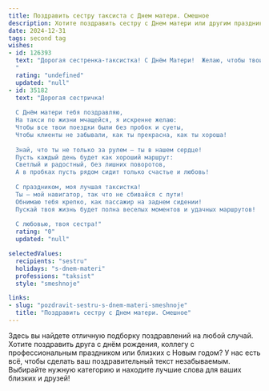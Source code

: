 ```yaml
---
title: Поздравить сестру таксиста с Днем матери. Смешное
description: Хотите поздравить сестру с Днем матери или другим праздником? Наш ИИ создаст незабываемое поздравление, а вы обязательно выделитесь среди других.  
date: 2024-12-31
tags: second tag
wishes:
- id: 126393
  text: "Дорогая сестренка-таксистка! С Днём Матери!  Желаю, чтобы твои пассажиры были всегда вежливыми (ну, почти всегда), чаевые — щедрыми, а дороги — ровными и без пробок, даже в час пик! Пусть твой маршрут жизни будет полон радости, а семейное счастье — без ограничений по пробегу!
  "
  rating: "undefined"
  updated: "null"
- id: 35182
  text: "Дорогая сестричка!
  
  С Днём матери тебя поздравляю,
  На такси по жизни мчащейся, я искренне желаю:
  Чтобы все твои поездки были без пробок и суеты,
  Чтобы клиенты не забывали, как ты прекрасна, как ты хороша!
  
  Знай, что ты не только за рулем — ты в нашем сердце!
  Пусть каждый день будет как хороший маршрут:
  Светлый и радостный, без лишних поворотов,
  А в пробках пусть рядом сидит только счастье и любовь!
  
  С праздником, моя лучшая таксистка!
  Ты — мой навигатор, так что не сбивайся с пути!
  Обнимаю тебя крепко, как пассажир на заднем сидении!
  Пускай твоя жизнь будет полна веселых моментов и удачных маршрутов!
  
  С любовью, твоя сестра!"
  rating: "0"
  updated: "null"

selectedValues:
  recipients: "sestru"
  holidays: "s-dnem-materi"
  professions: "taksist"
  style: "smeshnoje"

links:
- slug: "pozdravit-sestru-s-dnem-materi-smeshnoje"
  title: "Поздравить сестру с Днем матери. Смешное"
---
```


Здесь вы найдете отличную подборку поздравлений на любой случай. 
Хотите поздравить друга с днём рождения, коллегу с профессиональным праздником или близких с Новым годом? У нас есть всё, чтобы сделать ваш поздравительный текст незабываемым. Выбирайте нужную категорию и находите лучшие слова для ваших близких и друзей!

